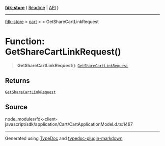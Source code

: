 [**fdk-store**](../../../README.md) ( [Readme](../../../README.md) \| [API](../../../API.md) )

---

[fdk-store](../../../API.md) > [cart](../../README.md) > [<internal>](../README.md) > GetShareCartLinkRequest

# Function: GetShareCartLinkRequest()

> **GetShareCartLinkRequest**(): [`GetShareCartLinkRequest`](../type-aliases/type-alias.GetShareCartLinkRequest.md)

## Returns

[`GetShareCartLinkRequest`](../type-aliases/type-alias.GetShareCartLinkRequest.md)

## Source

node_modules/fdk-client-javascript/sdk/application/Cart/CartApplicationModel.d.ts:1497

---

Generated using [TypeDoc](https://typedoc.org/) and [typedoc-plugin-markdown](https://www.npmjs.com/package/typedoc-plugin-markdown)
